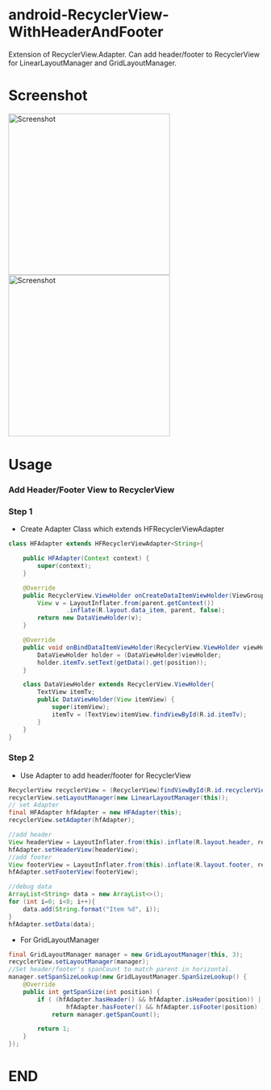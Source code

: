 # android-RecyclerView-WithHeaderAndFooter
Extension of RecyclerView.Adapter. Can add header/footer to RecyclerView for LinearLayoutManager and GridLayoutManager.

# Screenshot
<p>
   <img src="https://raw.github.com/u3breeze/android-RecyclerView-WithHeaderAndFooter/master/screenshot_list.png" width="320" alt="Screenshot"/>
   <img src="https://raw.github.com/u3breeze/android-RecyclerView-WithHeaderAndFooter/master/screenshot_grid.png" width="320" alt="Screenshot"/>
</p>

# Usage

###  Add Header/Footer View to RecyclerView
###  Step 1

* Create Adapter Class which extends HFRecyclerViewAdapter

```java
class HFAdapter extends HFRecyclerViewAdapter<String>{

    public HFAdapter(Context context) {
        super(context);
    }

    @Override
    public RecyclerView.ViewHolder onCreateDataItemViewHolder(ViewGroup parent, int viewType) {
        View v = LayoutInflater.from(parent.getContext())
                .inflate(R.layout.data_item, parent, false);
        return new DataViewHolder(v);
    }

    @Override
    public void onBindDataItemViewHolder(RecyclerView.ViewHolder viewHolder, int position) {
        DataViewHolder holder = (DataViewHolder)viewHolder;
        holder.itemTv.setText(getData().get(position));
    }

    class DataViewHolder extends RecyclerView.ViewHolder{
        TextView itemTv;
        public DataViewHolder(View itemView) {
            super(itemView);
            itemTv = (TextView)itemView.findViewById(R.id.itemTv);
        }
    }
}
```

###  Step 2

* Use Adapter to add header/footer for RecyclerView

```java
RecyclerView recyclerView = (RecyclerView)findViewById(R.id.recyclerView);
recyclerView.setLayoutManager(new LinearLayoutManager(this));
// set Adapter
final HFAdapter hfAdapter = new HFAdapter(this);
recyclerView.setAdapter(hfAdapter);

//add header
View headerView = LayoutInflater.from(this).inflate(R.layout.header, recyclerView, false);
hfAdapter.setHeaderView(headerView);
//add footer
View footerView = LayoutInflater.from(this).inflate(R.layout.footer, recyclerView, false);
hfAdapter.setFooterView(footerView);

//debug data
ArrayList<String> data = new ArrayList<>();
for (int i=0; i<8; i++){
    data.add(String.format("Item %d", i));
}
hfAdapter.setData(data);
```

* For GridLayoutManager

```java
final GridLayoutManager manager = new GridLayoutManager(this, 3);
recyclerView.setLayoutManager(manager);
//Set header/footer's spanCount to match parent in horizontal.
manager.setSpanSizeLookup(new GridLayoutManager.SpanSizeLookup() {
    @Override
    public int getSpanSize(int position) {
        if ( (hfAdapter.hasHeader() && hfAdapter.isHeader(position)) ||
                hfAdapter.hasFooter() && hfAdapter.isFooter(position) )
            return manager.getSpanCount();

        return 1;
    }
});
```

# END


